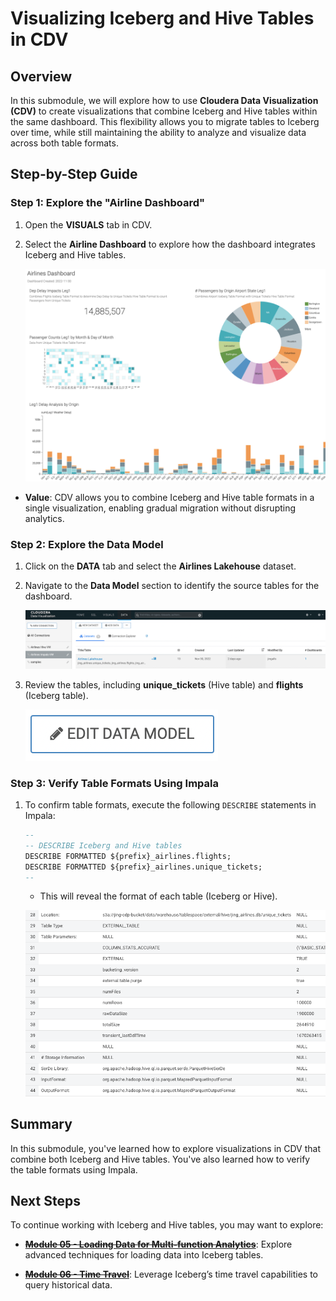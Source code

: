 # Visualizing Iceberg and Hive Tables in CDV

## Overview

In this submodule, we will explore how to use **Cloudera Data Visualization (CDV)** to create visualizations that combine Iceberg and Hive tables within the same dashboard. This flexibility allows you to migrate tables to Iceberg over time, while still maintaining the ability to analyze and visualize data across both table formats.

## Step-by-Step Guide

### Step 1: Explore the "Airline Dashboard"

1. Open the **VISUALS** tab in CDV.
2. Select the **Airline Dashboard** to explore how the dashboard integrates Iceberg and Hive tables.

   ![75.png](../../images/75.png)

- **Value**: CDV allows you to combine Iceberg and Hive table formats in a single visualization, enabling gradual migration without disrupting analytics.

### Step 2: Explore the Data Model

1. Click on the **DATA** tab and select the **Airlines Lakehouse** dataset.
2. Navigate to the **Data Model** section to identify the source tables for the dashboard.

   ![30.png](../../images/30.png)

3. Review the tables, including **unique_tickets** (Hive table) and **flights** (Iceberg table).

   ![31.png](../../images/31.png)

### Step 3: Verify Table Formats Using Impala

1. To confirm table formats, execute the following `DESCRIBE` statements in Impala:

    ``` sql
    --  
    -- DESCRIBE Iceberg and Hive tables  
    DESCRIBE FORMATTED ${prefix}_airlines.flights;  
    DESCRIBE FORMATTED ${prefix}_airlines.unique_tickets;  
    --
    ```

   - This will reveal the format of each table (Iceberg or Hive).

   ![65.png](../../images/65.png)

## Summary

In this submodule, you've learned how to explore visualizations in CDV that combine both Iceberg and Hive tables. You've also learned how to verify the table formats using Impala.

## Next Steps

To continue working with Iceberg and Hive tables, you may want to explore:

- **[~~Module 05 - Loading Data for Multi-function Analytics~~](Module%2005%20-%20Loading%20Data/README.md)**: Explore advanced techniques for loading data into Iceberg tables.

- **[~~Module 06 - Time Travel~~](Module%2006%20-%20Time%20Travel/README.md)**: Leverage Iceberg’s time travel capabilities to query historical data.
